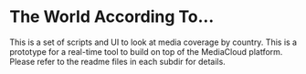 The World According To...
=========================

This is a set of scripts and UI to look at media coverage by country.  This is a prototype for a real-time tool to build on top of the MediaCloud platform. Please refer to the readme files in each subdir for details.
